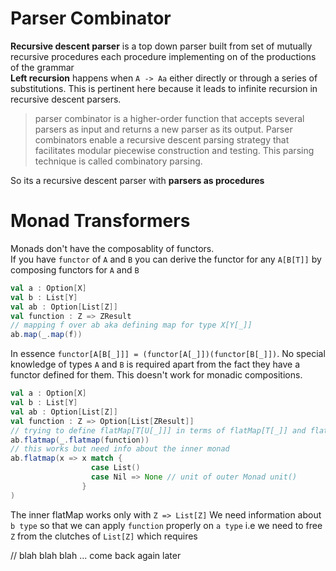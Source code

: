 # Parser Combinator

__Recursive descent parser__ is a top down parser built from set of mutually recursive procedures each procedure implementing on of the productions of the grammar  
__Left recursion__ happens when `A -> Aa` either directly or through a series of substitutions. This is pertinent here because it leads to infinite recursion in recursive descent parsers.

> parser combinator is a higher-order function that accepts several parsers as input and returns a new parser as its output. Parser combinators enable a recursive descent parsing strategy that facilitates modular piecewise construction and testing. This parsing technique is called combinatory parsing.

So its a recursive descent parser with __parsers as procedures__

# Monad Transformers
Monads don't have the composablity of functors.  
If you have `functor` of `A` and `B` you can derive the functor for any `A[B[T]]` by composing functors for `A` and `B`
```scala
val a : Option[X]
val b : List[Y]
val ab : Option[List[Z]]
val function : Z => ZResult
// mapping f over ab aka defining map for type X[Y[_]]
ab.map(_.map(f))
```
In essence `functor[A[B[_]]] = (functor[A[_]])(functor[B[_]])`. No special knowledge of types `A` and `B` is required apart from the fact they have a functor defined for them.
This doesn't work for monadic compositions. 
```scala
val a : Option[X]
val b : List[Y]
val ab : Option[List[Z]] 
val function : Z => Option[List[ZResult]]
// trying to define flatMap[T[U[_]]] in terms of flatMap[T[_]] and flatMap[U[_]]
ab.flatmap(_.flatmap(function))
// this works but need info about the inner monad
ab.flatmap(x => x match {
                  case List()
                  case Nil => None // unit of outer Monad unit()
                }
)
```
The inner flatMap works only with `Z => List[Z]` We need information about `b type` so that we can apply `function` properly on `a type` i.e we need to free `Z` from the clutches of `List[Z]` which requires 

// blah blah blah ... come back again later 
